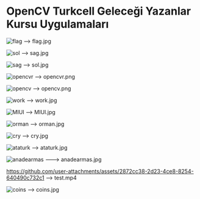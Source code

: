 # OpenCV Turkcell Geleceği Yazanlar Kursu Uygulamaları

![flag](https://github.com/user-attachments/assets/bb7acf04-1cb4-409f-876f-8345816e4b8f) --> flag.jpg


![sol](https://github.com/user-attachments/assets/b7c25860-0b6c-4d61-bb98-139bcb6245f4) --> sag.jpg


![sag](https://github.com/user-attachments/assets/8062e893-3501-4cd7-8822-e8fe73543bdb) --> sol.jpg


![opencvr](https://github.com/user-attachments/assets/8022aa4c-a061-4be3-9d38-13ac5c7690aa) --> opencvr.png


![opencv](https://github.com/user-attachments/assets/cdf3247c-4e18-486c-bbbf-522e67794046) --> opencv.png

![work](https://github.com/user-attachments/assets/32920eaa-dfd2-4915-bfd8-7ac5229ef5d7) --> work.jpg

![MIUI](https://github.com/user-attachments/assets/89dbc363-6b2b-4875-afb8-acd39568b19a) --> MIUI.jpg

![orman](https://github.com/user-attachments/assets/b775fb31-43c1-480f-a508-c019c96d0acf) --> orman.jpg

![cry](https://github.com/user-attachments/assets/494fcff6-d5d9-40d9-bee3-2539f790ebd4) --> cry.jpg

![ataturk](https://github.com/user-attachments/assets/2d3ccc77-ef41-4e5b-abab-2ef1951396b8) --> ataturk.jpg

![anadearmas](https://github.com/user-attachments/assets/a761635c-ee1e-44f9-8991-49245c864439) ---> anadearmas.jpg

https://github.com/user-attachments/assets/2872cc38-2d23-4ce8-8254-640490c732c1 --> test.mp4

![coins](https://github.com/user-attachments/assets/6030bc4b-e780-4680-b1ef-7a4f058641d3) --> coins.jpg




